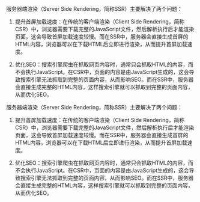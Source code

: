 服务器端渲染（Server Side Rendering，简称SSR）主要解决了两个问题：

1. 提升首屏加载速度：在传统的客户端渲染（Client Side Rendering，简称CSR）中，浏览器需要下载完整的JavaScript文件，然后解析执行后才能渲染页面，这会导致首屏加载速度较慢。而在SSR中，服务器会直接生成首屏的HTML内容，浏览器可以在下载HTML后立即进行渲染，从而提升首屏加载速度。
    
2. 优化SEO：搜索引擎爬虫在抓取网页内容时，通常只会抓取HTML的内容，而不会执行JavaScript。在CSR中，页面的内容是由JavaScript生成的，这会导致搜索引擎无法抓取到完整的页面内容，从而影响SEO。而在SSR中，服务器会直接生成完整的HTML内容，这样搜索引擎就可以抓取到完整的页面内容，从而优化SEO。

服务器端渲染（Server Side Rendering，简称SSR）主要解决了两个问题：

1. 提升首屏加载速度：在传统的客户端渲染（Client Side Rendering，简称CSR）中，浏览器需要下载完整的JavaScript文件，然后解析执行后才能渲染页面，这会导致首屏加载速度较慢。而在SSR中，服务器会直接生成首屏的HTML内容，浏览器可以在下载HTML后立即进行渲染，从而提升首屏加载速度。
    
2. 优化SEO：搜索引擎爬虫在抓取网页内容时，通常只会抓取HTML的内容，而不会执行JavaScript。在CSR中，页面的内容是由JavaScript生成的，这会导致搜索引擎无法抓取到完整的页面内容，从而影响SEO。而在SSR中，服务器会直接生成完整的HTML内容，这样搜索引擎就可以抓取到完整的页面内容，从而优化SEO。